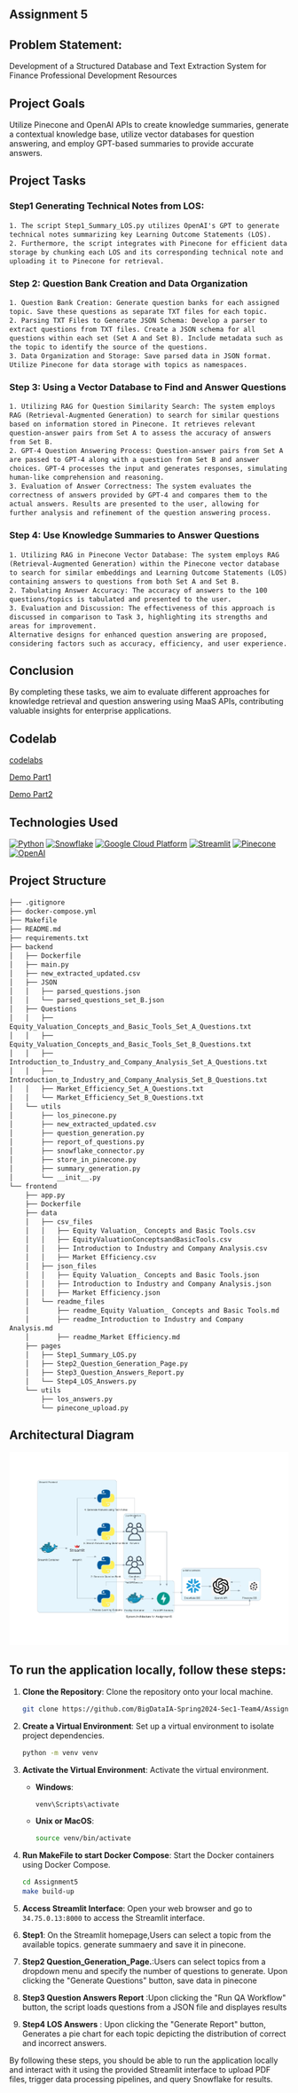 
## Assignment 5

## Problem Statement:
Development of a Structured Database and Text Extraction System for Finance Professional Development Resources

## Project Goals
Utilize Pinecone and OpenAI APIs to create knowledge summaries, generate a contextual knowledge base, utilize vector databases for question answering, and employ GPT-based summaries to provide accurate answers.

## Project Tasks
  
### Step1 Generating Technical Notes from LOS:
        
    1. The script Step1_Summary_LOS.py utilizes OpenAI's GPT to generate technical notes summarizing key Learning Outcome Statements (LOS).
    2. Furthermore, the script integrates with Pinecone for efficient data storage by chunking each LOS and its corresponding technical note and uploading it to Pinecone for retrieval.

 ### Step 2: Question Bank Creation and Data Organization

    1. Question Bank Creation: Generate question banks for each assigned topic. Save these questions as separate TXT files for each topic.
    2. Parsing TXT Files to Generate JSON Schema: Develop a parser to extract questions from TXT files. Create a JSON schema for all questions within each set (Set A and Set B). Include metadata such as the topic to identify the source of the questions.
    3. Data Organization and Storage: Save parsed data in JSON format. Utilize Pinecone for data storage with topics as namespaces.


### Step 3: Using a Vector Database to Find and Answer Questions
    
    1. Utilizing RAG for Question Similarity Search: The system employs RAG (Retrieval-Augmented Generation) to search for similar questions based on information stored in Pinecone. It retrieves relevant question-answer pairs from Set A to assess the accuracy of answers from Set B.
    2. GPT-4 Question Answering Process: Question-answer pairs from Set A are passed to GPT-4 along with a question from Set B and answer choices. GPT-4 processes the input and generates responses, simulating human-like comprehension and reasoning.
    3. Evaluation of Answer Correctness: The system evaluates the correctness of answers provided by GPT-4 and compares them to the actual answers. Results are presented to the user, allowing for further analysis and refinement of the question answering process.

    
### Step 4: Use Knowledge Summaries to Answer Questions
    
    1. Utilizing RAG in Pinecone Vector Database: The system employs RAG (Retrieval-Augmented Generation) within the Pinecone vector database to search for similar embeddings and Learning Outcome Statements (LOS) containing answers to questions from both Set A and Set B.
    2. Tabulating Answer Accuracy: The accuracy of answers to the 100 questions/topics is tabulated and presented to the user.
    3. Evaluation and Discussion: The effectiveness of this approach is discussed in comparison to Task 3, highlighting its strengths and areas for improvement.
    Alternative designs for enhanced question answering are proposed, considering factors such as accuracy, efficiency, and user experience.

## Conclusion

By completing these tasks, we aim to evaluate different approaches for knowledge retrieval and question answering using MaaS APIs, contributing valuable insights for enterprise applications.

## Codelab

[codelabs](https://codelabs-preview.appspot.com/?file_id=1fgubqz6h9BDCbEH1wdWYCjpfK3Iof7RCu2W_Kd6uOAY#3)

[Demo Part1](https://www.youtube.com/watch?v=5RZNkLJtoBE)
 
[Demo Part2](https://www.youtube.com/watch?v=0n0S1EA3dPc)

## Technologies Used

[![Python](https://img.shields.io/badge/Python-FFD43B?style=for-the-badge&logo=python&logoColor=blue)](https://www.python.org/)
[![Snowflake](https://img.shields.io/badge/Snowflake-387BC3?style=for-the-badge&logo=snowflake&logoColor=light)](https://www.snowflake.com/)
[![Google Cloud Platform](https://img.shields.io/badge/Google%20Cloud%20Platform-4285F4?style=for-the-badge&logo=google-cloud&logoColor=white)](https://cloud.google.com/)
[![Streamlit](https://img.shields.io/badge/Streamlit-FF4B4B?style=for-the-badge&logo=streamlit&logoColor=white)](https://www.streamlit.io/)
[![Pinecone](https://img.shields.io/badge/Pinecone-7B0099?style=for-the-badge&logo=pinecone&logoColor=white)](https://www.pinecone.io/)
[![OpenAI](https://img.shields.io/badge/OpenAI-000000?style=for-the-badge&logo=openai&logoColor=white)](https://openai.com/)



## Project Structure
```
├── .gitignore
├── docker-compose.yml
├── Makefile
├── README.md
├── requirements.txt
├── backend
│   ├── Dockerfile
│   ├── main.py
│   ├── new_extracted_updated.csv
│   ├── JSON
│   │   ├── parsed_questions.json
│   │   └── parsed_questions_set_B.json
│   ├── Questions
│   │   ├── Equity_Valuation_Concepts_and_Basic_Tools_Set_A_Questions.txt
│   │   ├── Equity_Valuation_Concepts_and_Basic_Tools_Set_B_Questions.txt
│   │   ├── Introduction_to_Industry_and_Company_Analysis_Set_A_Questions.txt
│   │   ├── Introduction_to_Industry_and_Company_Analysis_Set_B_Questions.txt
│   │   ├── Market_Efficiency_Set_A_Questions.txt
│   │   └── Market_Efficiency_Set_B_Questions.txt
│   └── utils
│       ├── los_pinecone.py
│       ├── new_extracted_updated.csv
│       ├── question_generation.py
│       ├── report_of_questions.py
│       ├── snowflake_connector.py
│       ├── store_in_pinecone.py
│       ├── summary_generation.py
│       └── __init__.py
└── frontend
    ├── app.py
    ├── Dockerfile
    ├── data
    │   ├── csv_files
    │   │   ├── Equity Valuation_ Concepts and Basic Tools.csv
    │   │   ├── EquityValuationConceptsandBasicTools.csv
    │   │   ├── Introduction to Industry and Company Analysis.csv
    │   │   ├── Market Efficiency.csv
    │   ├── json_files
    │   │   ├── Equity Valuation_ Concepts and Basic Tools.json
    │   │   ├── Introduction to Industry and Company Analysis.json
    │   │   ├── Market Efficiency.json
    │   └── readme_files
    │       ├── readme_Equity Valuation_ Concepts and Basic Tools.md
    │       ├── readme_Introduction to Industry and Company Analysis.md
    │       ├── readme_Market Efficiency.md
    ├── pages
    │   ├── Step1_Summary_LOS.py
    │   ├── Step2_Question_Generation_Page.py
    │   ├── Step3_Question_Answers_Report.py
    │   └── Step4_LOS_Answers.py
    └── utils
        ├── los_answers.py
        └── pinecone_upload.py
```
## Architectural Diagram
![diagram](https://github.com/BigDataIA-Spring2024-Sec1-Team4/Assignment5/blob/Anirudha/diagrams/system_architecture_for_assignment5.png)

## To run the application locally, follow these steps:

1. **Clone the Repository**: Clone the repository onto your local machine.

   ```bash
   git clone https://github.com/BigDataIA-Spring2024-Sec1-Team4/Assignment5
   ```

2. **Create a Virtual Environment**: Set up a virtual environment to isolate project dependencies.

   ```bash
   python -m venv venv
   ```

3. **Activate the Virtual Environment**: Activate the virtual environment.

   - **Windows**:

     ```bash
     venv\Scripts\activate
     ```

   - **Unix or MacOS**:

     ```bash
     source venv/bin/activate
     ```

4. **Run MakeFile to start Docker Compose**: Start the Docker containers using Docker Compose.

   ```bash
   cd Assignment5
   make build-up
   ```

5. **Access Streamlit Interface**: Open your web browser and go to `34.75.0.13:8000` to access the Streamlit interface.

6. **Step1**: On the Streamlit homepage,Users can select a topic from the available topics. generate summaery and save it in pinecone.

7. **Step2 Question_Generation_Page.**:Users can select topics from a dropdown menu and specify the number of questions to generate. Upon clicking the "Generate Questions" button, save data in pinecone
8. **Step3 Question Answers Report** :Upon clicking the "Run QA Workflow" button, the script loads questions from a JSON file and displayes results
9. **Step4 LOS Answers** :  Upon clicking the "Generate Report" button, Generates a pie chart for each topic depicting the distribution of correct and incorrect answers.
    
By following these steps, you should be able to run the application locally and interact with it using the provided Streamlit interface to upload PDF files, trigger data processing pipelines, and query Snowflake for results.


 
